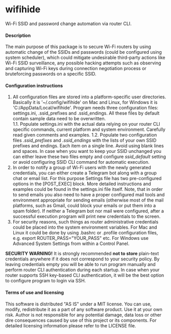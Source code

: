 # wifihide

Wi-Fi SSID and password change automation via router CLI.

#### Description

The main purpose of this package is to secure Wi-Fi routers by using automatic change of the SSIDs and passwords (could be configured using system scheduler), which could mitigate undesirable third-party actions like Wi-Fi SSID surveillance, any possible hacking attempts such as observing and capturing Wi-Fi keys during connection negotiation process or bruteforcing passwords on a specific SSID.

#### Configuration instructions

1. All configuration files are stored into a platform-specific user directories. Basically it is '~/.config/wifihide' on Mac and Linux, for Windows it is 'C:/AppData/Local/wifihide'. Program needs three configuration files: settings.ini, .ssid\_prefixes and .ssid\_endings. All these files by default contain sample data need to be overwritten.  
    1.1. Populate settings.ini with the actual data relying on your router CLI specific commands, current platform and system environment. Carefully read given comments and examples.
    1.2. Populate two configuration files *.ssid\_prefixes* and *.ssid\_endings* with the lists of your own SSID prefixes and endings. Each item on a single line. Avoid using blank lines and spaces. In case when you want to keep your SSID unchanged you can either leave these two files empty and configure *ssid\_default* setting or avoid configuring SSID CLI command for automatic execution.
2. In order to notify a group of Wi-Fi users with the newly generated credentials, you can either create a Telegram bot along with a group chat or email list. For this purpose Settings file has two pre-configured options in the \[POST\_EXEC\] block. More detailed instructions and examples could be found in the settings.ini file itself. Note, that in order to send emails you also need to have a proper configured mail tools and environment appropriate for sending emails (otherwise most of the mail platforms, such as Gmail, could block your emails or put them into a spam folder). If neither a Telegram bot nor mail were configured, after a successful execution program will print new credentials to the screen.
3. For security reasons, such things as router administrative credentials could be placed into the system environment variables. For Mac and Linux it could be done by using .bashrc or .profile configuration files, e.g. export ROUTER\_PASS="YOUR\_PASS" etc. For Windows use Advanced System Settings from within a Control Panel.

**SECURITY WARNING!** It is strongly recommended **not to store** plain-text credentials anywhere if it does not correspond to your security policy. By leaving credentials empty you will be able to run program manually and perform router CLI authentication during each startup. In case when your router supports SSH key-based CLI authentication, it will be the best option to configure program to login via SSH.

#### Terms of use and licensing

This software is distributed "AS IS" under a MIT license. You can use, modify, redistribute it as a part of any software product. Use it at your own risk. Author is not responsible for any potential damage, data loss or other dire consequences caused by use of this project or its components. For detailed licensing information please refer to the LICENSE file.
